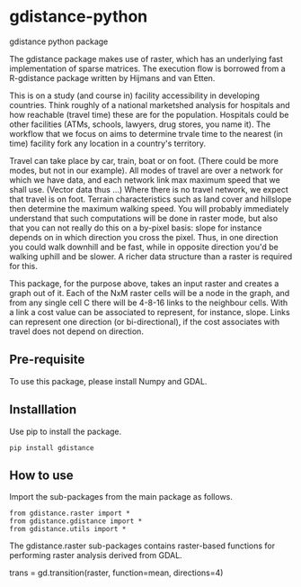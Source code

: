 # gdistance-python
gdistance python package


The gdistance package makes use of raster, which has an underlying fast implementation of sparse matrices. 
The execution flow is borrowed from a R-gdistance package written by Hijmans and van Etten.

This is on a study (and course in) facility accessibility in developing countries.  Think roughly of a national marketshed analysis for hospitals and how reachable (travel time) these are for the population.  Hospitals could be other facilities (ATMs, schools, lawyers, drug stores, you name it).  The workflow that we focus on aims to determine trvale time to the nearest (in time) facility fork any location in a country's territory.

Travel can take place by car, train, boat or on foot.  (There could be more modes, but not in our example).  All modes of travel are over a network for which we have data, and each network link max  maximum speed that we shall use.  (Vector data thus ...)  Where there is no travel network, we expect that travel is on foot.  Terrain characteristics such as land cover and hillslope then determine the maximum walking speed.  You will probably immediately understand that such computations will be done in raster mode, but also that you can not really do this on a by-pixel basis: slope for instance depends on in which direction you cross the pixel.  Thus, in one direction you could walk downhill and be fast, while in opposite direction you'd be walking uphill and be slower.  A richer data structure than a raster is required for this.

This package, for the purpose above, takes an input raster and creates a graph out of it.  Each of the NxM raster cells will be a node in the graph, and from any single cell C there will be 4-8-16 links to the neighbour cells.  With a link a cost value can be associated to represent, for instance, slope.  Links can represent one direction (or bi-directional), if the cost associates with travel does not depend on direction.

<h2>Pre-requisite</h2>

To use this package, please install Numpy and GDAL.

<h2>Installlation</h2>

Use pip to install the package.

    pip install gdistance

<h2>How to use</h2>
Import the sub-packages from the main package as follows.

    from gdistance.raster import *
    from gdistance.gdistance import *
    from gdistance.utils import *

The gdistance.raster sub-packages contains raster-based functions for performing raster analysis derived from GDAL.

trans = gd.transition(raster, function=mean, directions=4)
